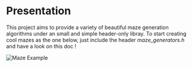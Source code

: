 # Presentation

This project aims to provide a variety of beautiful maze generation
algorithms under an small and simple header-only libray.
To start creating cool mazes as the one below, just include
the header *maze_generators.h* and have a look on this doc !

![Maze Example](https://github.com/ismaelbelghiti/maze-generators-cpp/doc_images/maze_example.png)

